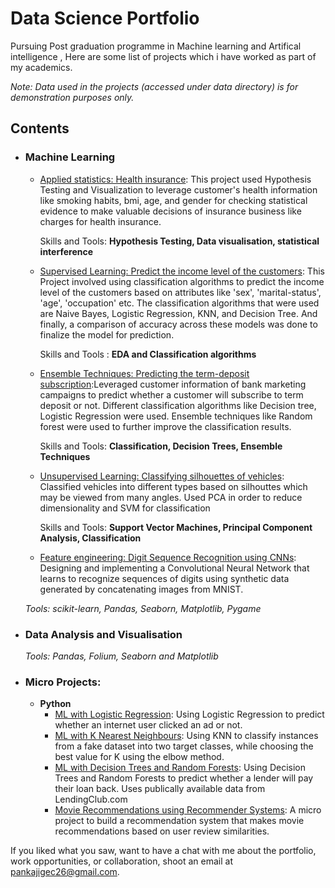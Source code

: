 # Data Science Portfolio
Pursuing Post graduation programme in Machine learning and Artifical intelligence , Here are some list of projects which i have worked as part of my academics.

_Note: Data used in the projects (accessed under data directory) is for demonstration purposes only._

## Contents

- ### Machine Learning

	- [Applied statistics: Health insurance](https://github.com/pankajigec26/machine_learning_projects/blob/master/Health%20insurance/Applied_statistics_techniques.ipynb): This project used Hypothesis Testing and Visualization to leverage customer's health information like smoking habits, bmi, age, and gender for checking statistical evidence to make valuable decisions of insurance business like charges for health insurance.
	  
	  Skills and Tools: **Hypothesis Testing, Data visualisation, statistical interference**

	- [Supervised Learning: Predict the income level of the customers](https://github.com/pankajigec26/machine_learning_projects/blob/master/Predict%20the%20income%20level/Supervised_learning_project.ipynb): This Project involved using classification algorithms to predict the income level of the customers based on attributes like 'sex', 'marital-status', 'age', 'occupation' etc. The classification algorithms that were used are Naive Bayes, Logistic Regression, KNN, and Decision Tree. And finally, a comparison of accuracy across these models was done to finalize the model for prediction.

      Skills and Tools : **EDA and Classification algorithms**
	
	- [Ensemble Techniques: Predicting the term-deposit subscription](https://github.com/pankajigec26/machine_learning_projects/blob/master/Predicting%20the%20term-deposit%20subscription/Applying_Ensemble_techniques.ipynb):Leveraged customer information of bank marketing campaigns to predict whether a customer will subscribe to term deposit or not. Different classification algorithms like Decision tree, Logistic Regression were used. Ensemble techniques like Random forest were used to further improve the classification results.
	
      Skills and Tools:  **Classification, Decision Trees, Ensemble Techniques**
	
	- [Unsupervised Learning: Classifying silhouettes of vehicles](https://github.com/pankajigec26/machine_learning_projects/tree/master/Classifying%20silhouettes%20of%20vehicles): Classified vehicles into different types based on silhouttes which may be viewed from many angles. Used PCA in order to reduce dimensionality and SVM for classification

      Skills and Tools: **Support Vector Machines, Principal Component Analysis, Classification**

	- [Feature engineering: Digit Sequence Recognition using CNNs](https://github.com/sajal2692/data-science-portfolio/blob/master/digit_recognition-mnist-sequence.ipynb):  Designing and implementing a Convolutional Neural Network that learns to recognize sequences of digits using synthetic data generated by concatenating images from MNIST.

	_Tools: scikit-learn, Pandas, Seaborn, Matplotlib, Pygame_ 

- ### Data Analysis and Visualisation
	_Tools: Pandas, Folium, Seaborn and Matplotlib_

	
- ### Micro Projects: 

	- __Python__
		- [ML with Logistic Regression](https://github.com/sajal2692/data-science-portfolio/blob/master/ML%20Micro%20Projects/Machine%20Learning%20with%20Logistic%20Regression.ipynb): Using Logistic Regression to predict whether an internet user clicked an ad or not.
		- [ML with K Nearest Neighbours](https://github.com/sajal2692/data-science-portfolio/blob/master/ML%20Micro%20Projects/ML%20with%20K%20Nearest%20Neighbors.ipynb): Using KNN to classify instances from a fake dataset into two target classes, while choosing the best value for K using the elbow method.
		- [ML with Decision Trees and Random Forests](https://github.com/sajal2692/data-science-portfolio/blob/master/ML%20Micro%20Projects/Machine%20Learning%20with%20Decision%20Trees%20and%20Random%20Forests.ipynb): Using Decision Trees and Random Forests to predict whether a lender will pay their loan back. Uses publically available data from LendingClub.com
		- [Movie Recommendations using Recommender Systems](https://github.com/sajal2692/data-science-portfolio/blob/master/ML%20Micro%20Projects/Recommender%20Systems%20with%20Python.ipynb): A micro project to build a recommendation system that makes movie recommendations based on user review similarities. 


If you liked what you saw, want to have a chat with me about the portfolio, work opportunities, or collaboration, shoot an email at pankajigec26@gmail.com. 
